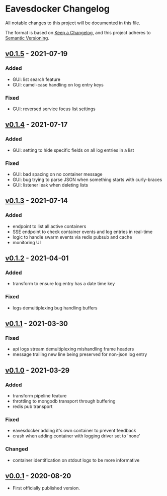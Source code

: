 # Eavesdocker Changelog

All notable changes to this project will be documented in this file.

The format is based on [Keep a Changelog](https://keepachangelog.com/en/1.0.0/),
and this project adheres to [Semantic Versioning](https://semver.org/spec/v2.0.0.html).

## [v0.1.5] - 2021-07-19

### Added
- GUI: list search feature
- GUI: camel-case handling on log entry keys

### Fixed
- GUI: reversed service focus list settings

## [v0.1.4] - 2021-07-17

### Added
- GUI: setting to hide specific fields on all log entries in a list

### Fixed
- GUI: bad spacing on no container message
- GUI: bug trying to parse JSON when something starts with curly-braces
- GUI: listener leak when deleting lists

## [v0.1.3] - 2021-07-14

### Added
- endpoint to list all active containers
- SSE endpoint to check container events and log entries in real-time
- logic to handle swarm events via redis pubsub and cache
- monitoring UI

## [v0.1.2] - 2021-04-01

### Added
- transform to ensure log entry has a date time key

### Fixed
- logs demultiplexing bug handling buffers

## [v0.1.1] - 2021-03-30

### Fixed
- api logs stream demultiplexing mishandling frame headers
- message trailing new line being preserved for non-json log entry

## [v0.1.0] - 2021-03-29

### Added
- transform pipeline feature
- throttling to mongodb transport through buffering
- redis pub transport

### Fixed
- eavesdocker adding it's own container to prevent feedback
- crash when adding container with logging driver set to 'none'

### Changed
- container identification on stdout logs to be more informative

## [v0.0.1] - 2020-08-20
- First officially published version.

[v0.0.1]: https://gitlab.com/GCSBOSS/eavesdocker/-/tags/v0.0.1
[v0.1.0]: https://gitlab.com/GCSBOSS/eavesdocker/-/tags/v0.1.0
[v0.1.1]: https://gitlab.com/GCSBOSS/eavesdocker/-/tags/v0.1.1
[v0.1.2]: https://gitlab.com/GCSBOSS/eavesdocker/-/tags/v0.1.2
[v0.1.3]: https://gitlab.com/GCSBOSS/eavesdocker/-/tags/v0.1.3
[v0.1.4]: https://gitlab.com/GCSBOSS/eavesdocker/-/tags/v0.1.4
[v0.1.5]: https://gitlab.com/GCSBOSS/eavesdocker/-/tags/v0.1.5
